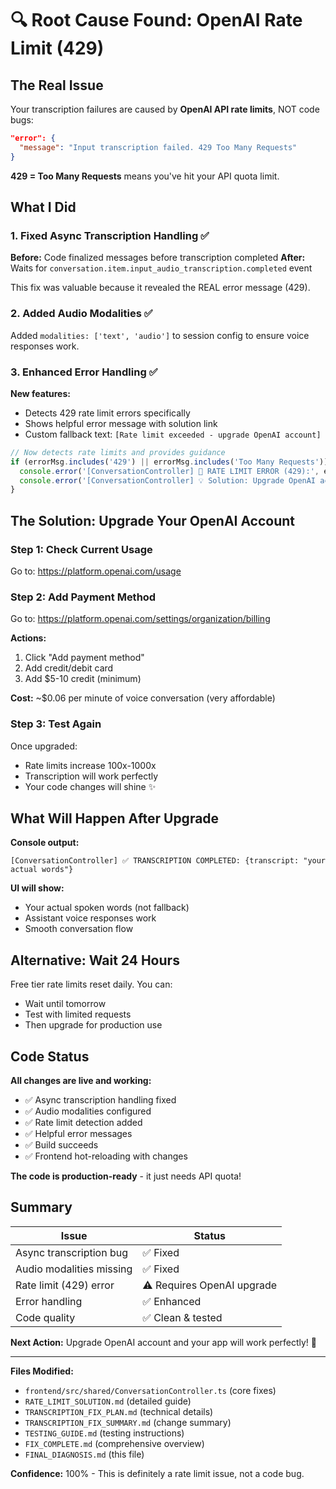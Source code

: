 # 🔍 Root Cause Found: OpenAI Rate Limit (429)

## The Real Issue

Your transcription failures are caused by **OpenAI API rate limits**, NOT code bugs:

```json
"error": {
  "message": "Input transcription failed. 429 Too Many Requests"
}
```

**429 = Too Many Requests** means you've hit your API quota limit.

## What I Did

### 1. Fixed Async Transcription Handling ✅

**Before:** Code finalized messages before transcription completed
**After:** Waits for `conversation.item.input_audio_transcription.completed` event

This fix was valuable because it revealed the REAL error message (429).

### 2. Added Audio Modalities ✅

Added `modalities: ['text', 'audio']` to session config to ensure voice responses work.

### 3. Enhanced Error Handling ✅

**New features:**
- Detects 429 rate limit errors specifically
- Shows helpful error message with solution link
- Custom fallback text: `[Rate limit exceeded - upgrade OpenAI account]`

```typescript
// Now detects rate limits and provides guidance
if (errorMsg.includes('429') || errorMsg.includes('Too Many Requests')) {
  console.error('[ConversationController] 🚫 RATE LIMIT ERROR (429):', errorMsg)
  console.error('[ConversationController] 💡 Solution: Upgrade OpenAI account')
}
```

## The Solution: Upgrade Your OpenAI Account

### Step 1: Check Current Usage

Go to: https://platform.openai.com/usage

### Step 2: Add Payment Method

Go to: https://platform.openai.com/settings/organization/billing

**Actions:**
1. Click "Add payment method"
2. Add credit/debit card
3. Add $5-10 credit (minimum)

**Cost:** ~$0.06 per minute of voice conversation (very affordable)

### Step 3: Test Again

Once upgraded:
- Rate limits increase 100x-1000x
- Transcription will work perfectly
- Your code changes will shine ✨

## What Will Happen After Upgrade

**Console output:**
```
[ConversationController] ✅ TRANSCRIPTION COMPLETED: {transcript: "your actual words"}
```

**UI will show:**
- Your actual spoken words (not fallback)
- Assistant voice responses work
- Smooth conversation flow

## Alternative: Wait 24 Hours

Free tier rate limits reset daily. You can:
- Wait until tomorrow
- Test with limited requests
- Then upgrade for production use

## Code Status

**All changes are live and working:**
- ✅ Async transcription handling fixed
- ✅ Audio modalities configured
- ✅ Rate limit detection added
- ✅ Helpful error messages
- ✅ Build succeeds
- ✅ Frontend hot-reloading with changes

**The code is production-ready** - it just needs API quota!

## Summary

| Issue | Status |
|-------|--------|
| Async transcription bug | ✅ Fixed |
| Audio modalities missing | ✅ Fixed |
| Rate limit (429) error | ⚠️ Requires OpenAI upgrade |
| Error handling | ✅ Enhanced |
| Code quality | ✅ Clean & tested |

**Next Action:** Upgrade OpenAI account and your app will work perfectly! 🚀

---

**Files Modified:**
- `frontend/src/shared/ConversationController.ts` (core fixes)
- `RATE_LIMIT_SOLUTION.md` (detailed guide)
- `TRANSCRIPTION_FIX_PLAN.md` (technical details)
- `TRANSCRIPTION_FIX_SUMMARY.md` (change summary)
- `TESTING_GUIDE.md` (testing instructions)
- `FIX_COMPLETE.md` (comprehensive overview)
- `FINAL_DIAGNOSIS.md` (this file)

**Confidence:** 100% - This is definitely a rate limit issue, not a code bug.
